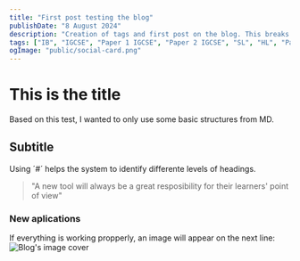 ```yaml
---
title: "First post testing the blog"
publishDate: "8 August 2024"
description: "Creation of tags and first post on the blog. This breaks when less than 50 chars exist."
tags: ["IB", "IGCSE", "Paper 1 IGCSE", "Paper 2 IGCSE", "SL", "HL", "Paper 1 IB", "Paper 2 IB", "Paper 3 IB", "Option A IB", "Option B IB", "Option C IB", "Option D IB", "EE", "IA", "Tools", "Resources", "Materials"]
ogImage: "public/social-card.png"
---
```


# This is the **title**

Based on this test, I wanted to only use some basic structures from MD.

## Subtitle

Using ´#´ helps the system to identify differente levels of headings.

> "A new tool will always be a great resposibility for their learners' point of view"

### New aplications

If everything is working propperly, an image will appear on the next line:
![Blog's image cover](src/content/post/imagesposts/imagetest1.png "Blog's image cover")
